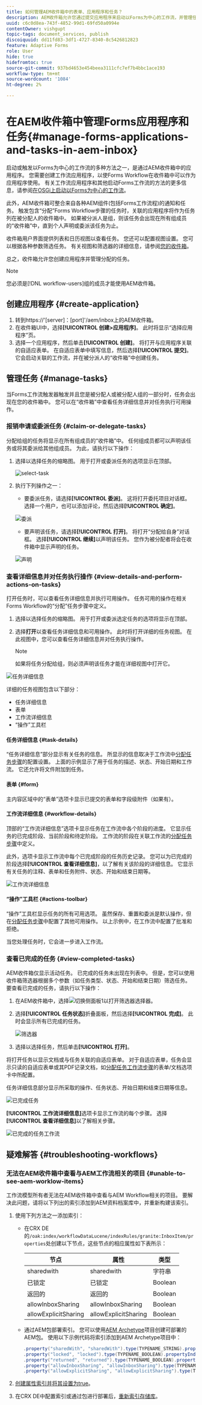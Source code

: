 ```yaml
---
title: 如何管理AEM收件箱中的表单、应用程序和任务？
description: AEM收件箱允许您通过提交应用程序来启动以Forms为中心的工作流，并管理任务。
uuid: c6c0d8ea-743f-4852-99d1-69fd50a0994e
contentOwner: vishgupt
topic-tags: document_services, publish
discoiquuid: dd11fd83-3df1-4727-8340-8c5426812823
feature: Adaptive Forms
role: User
hide: true
hidefromtoc: true
source-git-commit: 937bd4653e454beea3111cfc7ef7b4bbc1ace193
workflow-type: tm+mt
source-wordcount: '1084'
ht-degree: 2%

---
```



# 在AEM收件箱中管理Forms应用程序和任务{#manage-forms-applications-and-tasks-in-aem-inbox}

启动或触发以Forms为中心的工作流的多种方法之一，是通过AEM收件箱中的应用程序。 您需要创建工作流应用程序，以使Forms Workflow在收件箱中可以作为应用程序使用。 有关工作流应用程序和其他启动Forms工作流的方法的更多信息，请参阅[在OSGi上启动以Forms为中心的工作流](aem-forms-workflow.md#launch)。

此外，AEM收件箱可整合来自各种AEM组件(包括Forms工作流程)的通知和任务。 触发包含“分配”Forms Workflow步骤的任务时，关联的应用程序将作为任务列在被分配人的收件箱中。 如果被分派人是组，则该任务会出现在所有组成员的“收件箱”中，直到个人声明或委派该任务为止。

收件箱用户界面提供列表和日历视图以查看任务。 您还可以配置视图设置。 您可以根据各种参数筛选任务。 有关视图和筛选器的详细信息，请参阅[您的收件箱](https://experienceleague.adobe.com/docs/experience-manager-cloud-service/sites/authoring/getting-started/inbox.html#inbox-in-the-header)。

总之，收件箱允许您创建应用程序并管理分配的任务。

>[!NOTE]
>
>您必须是[!DNL workflow-users]组的成员才能使用AEM收件箱。

## 创建应用程序 {#create-application}

1. 转到https://&#39;[server]：[port]&#39;/aem/inbox上的AEM收件箱。
1. 在收件箱UI中，选择&#x200B;**[!UICONTROL 创建>应用程序]**。 此时将显示“选择应用程序”页。
1. 选择一个应用程序，然后单击&#x200B;**[!UICONTROL 创建]**。 将打开与应用程序关联的自适应表单。 在自适应表单中填写信息，然后选择&#x200B;**[!UICONTROL 提交]**。 它会启动关联的工作流，并在被分派人的“收件箱”中创建任务。

## 管理任务 {#manage-tasks}

当Forms工作流触发器触发并且您是被分配人或被分配人组的一部分时，任务会出现在您的收件箱中。 您可以在“收件箱”中查看任务详细信息并对任务执行可用操作。

### 报销申请或委派任务 {#claim-or-delegate-tasks}

分配给组的任务将显示在所有组成员的“收件箱”中。 任何组成员都可以声明该任务或将其委派给其他组成员。 为此，请执行以下操作：

1. 选择以选择任务的缩略图。 用于打开或委派任务的选项显示在顶部。

   ![select-task](assets/select-task.png)

1. 执行下列操作之一：

   * 要委派任务，请选择&#x200B;**[!UICONTROL 委派]**。 这将打开委托项目对话框。 选择一个用户，也可以添加评论，然后选择&#x200B;**[!UICONTROL 确定]**。

   ![委派](assets/delegate.png)

   * 要声明该任务，请选择&#x200B;**[!UICONTROL 打开]**。 将打开“分配给自身”对话框。 选择&#x200B;**[!UICONTROL 继续]**&#x200B;以声明该任务。 您作为被分配者将会在收件箱中显示声明的任务。

   ![声明](assets/claim.png)

### 查看详细信息并对任务执行操作 {#view-details-and-perform-actions-on-tasks}

打开任务时，可以查看任务详细信息并执行可用操作。 任务可用的操作在相关Forms Workflow的“分配”任务步骤中定义。

1. 选择以选择任务的缩略图。 用于打开或委派选定任务的选项将显示在顶部。
1. 选择&#x200B;**打开**&#x200B;以查看任务详细信息和可用操作。 此时将打开详细的任务视图。 在此视图中，您可以查看任务详细信息并对任务执行操作。

   >[!NOTE]
   >
   >如果将任务分配给组，则必须声明该任务才能在详细视图中打开它。

![任务详细信息](assets/task-details.png)

详细的任务视图包含以下部分：

* 任务详细信息
* 表单
* 工作流详细信息
* “操作”工具栏

#### 任务详细信息 {#task-details}

“任务详细信息”部分显示有关任务的信息。 所显示的信息取决于工作流中[分配任务步骤](https://experienceleague.adobe.com/docs/experience-manager-65/developing/extending-aem/extending-workflows/workflows-step-ref.html#extending-aem)的配置设置。 上面的示例显示了用于任务的描述、状态、开始日期和工作流。 它还允许将文件附加到任务。

#### 表单 {#form}

主内容区域中的“表单”选项卡显示已提交的表单和字段级附件（如果有）。

#### 工作流详细信息 {#workflow-details}

顶部的“工作流详细信息”选项卡显示任务在工作流中各个阶段的进度。 它显示任务的已完成阶段、当前阶段和待定阶段。 工作流的阶段在关联工作流的[分配任务步骤](https://experienceleague.adobe.com/docs/experience-manager-65/developing/extending-aem/extending-workflows/workflows-step-ref.html#extending-aem)中定义。

此外，选项卡显示工作流中每个已完成阶段的任务历史记录。 您可以为已完成的阶段选择&#x200B;**[!UICONTROL 查看详细信息]**，以了解有关该阶段的详细信息。 它显示有关任务的注释、表单和任务附件、状态、开始和结束日期等。

![工作流详细信息](assets/workflow-details.png)

#### “操作”工具栏 {#actions-toolbar}

“操作”工具栏显示任务的所有可用选项。 虽然保存、重置和委派是默认操作，但在[分配任务步骤](https://experienceleague.adobe.com/docs/experience-manager-65/developing/extending-aem/extending-workflows/workflows-step-ref.html#extending-aem)中配置了其他可用操作。 以上示例中，在工作流中配置了批准和拒绝。

当您处理任务时，它会进一步进入工作流。

### 查看已完成的任务 {#view-completed-tasks}

AEM收件箱仅显示活动任务。 已完成的任务未出现在列表中。 但是，您可以使用收件箱筛选器根据多个参数（如任务类型、状态、开始和结束日期）筛选任务。 要查看已完成的任务，请执行以下操作：

1. 在AEM收件箱中，选择![切换侧面板1](assets/toggle-side-panel1.png)以打开筛选器选择器。
1. 选择&#x200B;**[!UICONTROL 任务状态]**&#x200B;折叠面板，然后选择&#x200B;**[!UICONTROL 完成]**。 此时会显示所有已完成的任务。

   ![筛选器](assets/filter.png)

1. 选择以选择任务，然后单击&#x200B;**[!UICONTROL 打开]**。

将打开任务以显示文档或与任务关联的自适应表单。 对于自适应表单，任务会显示只读的自适应表单或其PDF记录文档，如[分配任务工作流步骤](https://experienceleague.adobe.com/docs/experience-manager-65/developing/extending-aem/extending-workflows/workflows-step-ref.html#extending-aem)的表单/文档选项卡中所配置。

任务详细信息部分显示所采取的操作、任务状态、开始日期和结束日期等信息。

![已完成任务](assets/completed-task.png)

**[!UICONTROL 工作流详细信息]**&#x200B;选项卡显示工作流的每个步骤。 选择&#x200B;**[!UICONTROL 查看详细信息]**&#x200B;以了解相关步骤。

![已完成的任务工作流](assets/completed-task-workflow.png)

## 疑难解答 {#troubleshooting-workflows}

### 无法在AEM收件箱中查看与AEM工作流相关的项目 {#unable-to-see-aem-worklow-items}

工作流模型所有者无法在AEM收件箱中查看与AEM Workflow相关的项目。 要解决此问题，请将以下列出的索引添加到AEM资料档案库中，并重新构建该索引。

1. 使用下列方法之一添加索引：

   * 在CRX DE的`/oak:index/workflowDataLucene/indexRules/granite:InboxItem/properties`处创建以下节点，这些节点的相应属性如下表所示：

     | 节点 | 属性 | 类型 |
     |---|---|---|
     | sharedwith | sharedwith | 字符串 |
     | 已锁定 | 已锁定 | Boolean |
     | 返回的 | 返回的 | Boolean |
     | allowInboxSharing | allowInboxSharing | Boolean |
     | allowExplicitSharing | allowExplicitSharing | Boolean |


   * 通过AEM包部署索引。 您可以使用[AEM Archetype](https://experienceleague.adobe.com/docs/experience-manager-core-components/using/developing/archetype/overview.html?lang=zh-Hans)项目创建可部署的AEM包。 使用以下示例代码将索引添加到AEM Archetype项目中：

   ```Java
      .property("sharedWith", "sharedWith").type(TYPENAME_STRING).propertyIndex()
      .property("locked", "locked").type(TYPENAME_BOOLEAN).propertyIndex()
      .property("returned", "returned").type(TYPENAME_BOOLEAN).propertyIndex()
      .property("allowInboxSharing", "allowInboxSharing").type(TYPENAME_BOOLEAN).propertyIndex()
      .property("allowExplicitSharing", "allowExplicitSharing").type(TYPENAME_BOOLEAN).propertyIndex()
   ```

1. [创建属性索引并将其设置为true](https://experienceleague.adobe.com/docs/experience-manager-65/deploying/deploying/queries-and-indexing.html?lang=en#the-property-index)。

1. 在CRX DE中配置索引或通过包进行部署后，[重新索引存储库](https://helpx.adobe.com/in/experience-manager/kb/HowToCheckLuceneIndex.html#Completelyrebuildtheindex)。

